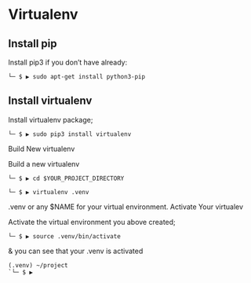 # Virtualenv

## Install pip

Install pip3 if you don’t have already:

`└─ $ ▶ sudo apt-get install python3-pip`

## Install virtualenv

Install virtualenv package;

`└─ $ ▶ sudo pip3 install virtualenv`

Build New virtualenv

Build a new virtualenv

`└─ $ ▶ cd $YOUR_PROJECT_DIRECTORY`

`└─ $ ▶ virtualenv .venv`

.venv or any $NAME for your virtual environment.
Activate Your virtualev

Activate the virtual environment you above created;

`└─ $ ▶ source .venv/bin/activate`

& you can see that your .venv is activated

```
(.venv) ~/project
`└─ $ ▶
```
